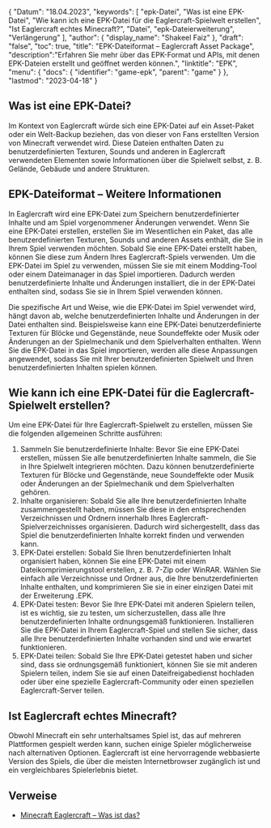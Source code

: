 {
"Datum": "18.04.2023",
  "keywords": [
"epk-Datei",
"Was ist eine EPK-Datei",
"Wie kann ich eine EPK-Datei für die Eaglercraft-Spielwelt erstellen",
"Ist Eaglercraft echtes Minecraft?",
"Datei",
"epk-Dateierweiterung",
"Verlängerung"
],
  "author": {
"display_name": "Shakeel Faiz"
},
"draft": "false",
"toc": true,
"title": "EPK-Dateiformat – Eaglercraft Asset Package",
  "description":"Erfahren Sie mehr über das EPK-Format und APIs, mit denen EPK-Dateien erstellt und geöffnet werden können.",
"linktitle": "EPK",
  "menu": {
    "docs": {
      "identifier": "game-epk",
"parent": "game"
}
},
"lastmod": "2023-04-18"
}

## Was ist eine EPK-Datei?

Im Kontext von Eaglercraft würde sich eine EPK-Datei auf ein Asset-Paket oder ein Welt-Backup beziehen, das von dieser von Fans erstellten Version von Minecraft verwendet wird. Diese Dateien enthalten Daten zu benutzerdefinierten Texturen, Sounds und anderen in Eaglercraft verwendeten Elementen sowie Informationen über die Spielwelt selbst, z. B. Gelände, Gebäude und andere Strukturen.

## EPK-Dateiformat – Weitere Informationen

In Eaglercraft wird eine EPK-Datei zum Speichern benutzerdefinierter Inhalte und am Spiel vorgenommener Änderungen verwendet. Wenn Sie eine EPK-Datei erstellen, erstellen Sie im Wesentlichen ein Paket, das alle benutzerdefinierten Texturen, Sounds und anderen Assets enthält, die Sie in Ihrem Spiel verwenden möchten. Sobald Sie eine EPK-Datei erstellt haben, können Sie diese zum Ändern Ihres Eaglercraft-Spiels verwenden. Um die EPK-Datei im Spiel zu verwenden, müssen Sie sie mit einem Modding-Tool oder einem Dateimanager in das Spiel importieren. Dadurch werden benutzerdefinierte Inhalte und Änderungen installiert, die in der EPK-Datei enthalten sind, sodass Sie sie in Ihrem Spiel verwenden können.

Die spezifische Art und Weise, wie die EPK-Datei im Spiel verwendet wird, hängt davon ab, welche benutzerdefinierten Inhalte und Änderungen in der Datei enthalten sind. Beispielsweise kann eine EPK-Datei benutzerdefinierte Texturen für Blöcke und Gegenstände, neue Soundeffekte oder Musik oder Änderungen an der Spielmechanik und dem Spielverhalten enthalten. Wenn Sie die EPK-Datei in das Spiel importieren, werden alle diese Anpassungen angewendet, sodass Sie mit Ihrer benutzerdefinierten Spielwelt und Ihren benutzerdefinierten Inhalten spielen können.

## Wie kann ich eine EPK-Datei für die Eaglercraft-Spielwelt erstellen?

Um eine EPK-Datei für Ihre Eaglercraft-Spielwelt zu erstellen, müssen Sie die folgenden allgemeinen Schritte ausführen:

1. Sammeln Sie benutzerdefinierte Inhalte: Bevor Sie eine EPK-Datei erstellen, müssen Sie alle benutzerdefinierten Inhalte sammeln, die Sie in Ihre Spielwelt integrieren möchten. Dazu können benutzerdefinierte Texturen für Blöcke und Gegenstände, neue Soundeffekte oder Musik oder Änderungen an der Spielmechanik und dem Spielverhalten gehören.
2. Inhalte organisieren: Sobald Sie alle Ihre benutzerdefinierten Inhalte zusammengestellt haben, müssen Sie diese in den entsprechenden Verzeichnissen und Ordnern innerhalb Ihres Eaglercraft-Spielverzeichnisses organisieren. Dadurch wird sichergestellt, dass das Spiel die benutzerdefinierten Inhalte korrekt finden und verwenden kann.
3. EPK-Datei erstellen: Sobald Sie Ihren benutzerdefinierten Inhalt organisiert haben, können Sie eine EPK-Datei mit einem Dateikomprimierungstool erstellen, z. B. 7-Zip oder WinRAR. Wählen Sie einfach alle Verzeichnisse und Ordner aus, die Ihre benutzerdefinierten Inhalte enthalten, und komprimieren Sie sie in einer einzigen Datei mit der Erweiterung .EPK.
4. EPK-Datei testen: Bevor Sie Ihre EPK-Datei mit anderen Spielern teilen, ist es wichtig, sie zu testen, um sicherzustellen, dass alle Ihre benutzerdefinierten Inhalte ordnungsgemäß funktionieren. Installieren Sie die EPK-Datei in Ihrem Eaglercraft-Spiel und stellen Sie sicher, dass alle Ihre benutzerdefinierten Inhalte vorhanden sind und wie erwartet funktionieren.
5. EPK-Datei teilen: Sobald Sie Ihre EPK-Datei getestet haben und sicher sind, dass sie ordnungsgemäß funktioniert, können Sie sie mit anderen Spielern teilen, indem Sie sie auf einen Dateifreigabedienst hochladen oder über eine spezielle Eaglercraft-Community oder einen speziellen Eaglercraft-Server teilen.

## Ist Eaglercraft echtes Minecraft?

Obwohl Minecraft ein sehr unterhaltsames Spiel ist, das auf mehreren Plattformen gespielt werden kann, suchen einige Spieler möglicherweise nach alternativen Optionen. Eaglercraft ist eine hervorragende webbasierte Version des Spiels, die über die meisten Internetbrowser zugänglich ist und ein vergleichbares Spielerlebnis bietet.

## Verweise
* [Minecraft Eaglercraft – Was ist das?](https://apexminecrafthosting.com/eaglercraft-minecraft/)

